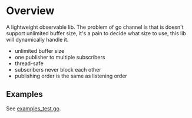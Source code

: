 # Overview

A lightweight observable lib. The problem of go channel is that is doesn't support unlimited buffer size,
it's a pain to decide what size to use, this lib will dynamically handle it.

- unlimited buffer size
- one publisher to multiple subscribers
- thread-safe
- subscribers never block each other
- publishing order is the same as listening order

## Examples

See [examples_test.go](examples_test.go).
